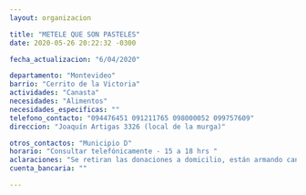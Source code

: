 ```yaml
---
layout: organizacion

title: "METELE QUE SON PASTELES"
date: 2020-05-26 20:22:32 -0300

fecha_actualizacion: "6/04/2020"

departamento: "Montevideo"
barrio: "Cerrito de la Victoria"
actividades: "Canasta"
necesidades: "Alimentos"
necesidades_especificas: ""
telefono_contacto: "094476451 091211765 098000052 099757609"
direccion: "Joaquín Artigas 3326 (local de la murga)"

otros_contactos: "Municipio D"
horario: "Consultar telefónicamente - 15 a 18 hrs "
aclaraciones: "Se retiran las donaciones a domicilio, están armando canastas para llevar a donde se indiquen, se manejan fundamentalmente a través de los celulares."
cuenta_bancaria: ""

---
```

